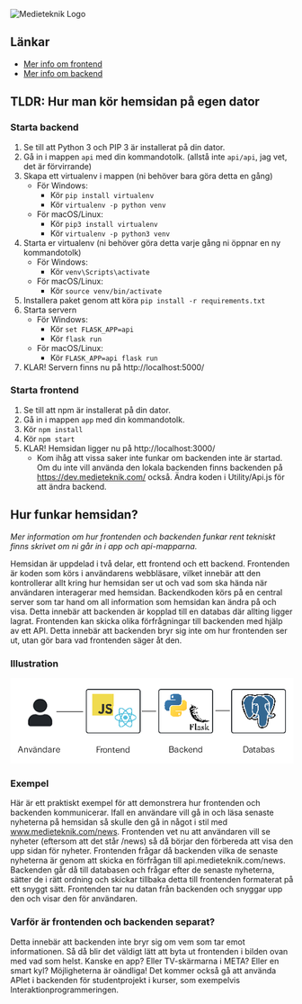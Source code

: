 ![Medieteknik Logo](docs/images/medieteknik-logo.png)

## Länkar
* [Mer info om frontend](app/README.md)
* [Mer info om backend](api/README.md)

## TLDR: Hur man kör hemsidan på egen dator
### Starta backend
1. Se till att Python 3 och PIP 3 är installerat på din dator.
2. Gå in i mappen `api` med din kommandotolk. (allstå inte `api/api`, jag vet, det är förvirrande)
3. Skapa ett virtualenv i mappen (ni behöver bara göra detta en gång)
    * För Windows:
        * Kör `pip install virtualenv`
        * Kör `virtualenv -p python venv`
    * För macOS/Linux:
        * Kör `pip3 install virtualenv`
        * Kör `virtualenv -p python3 venv`
4. Starta er virtualenv (ni behöver göra detta varje gång ni öppnar en ny kommandotolk)
    * För Windows:
        * Kör `venv\Scripts\activate`
    * För macOS/Linux:
        * Kör `source venv/bin/activate`
4. Installera paket genom att köra `pip install -r requirements.txt`
5. Starta servern
    * För Windows:
        * Kör `set FLASK_APP=api`
        * Kör `flask run`
    * För macOS/Linux:
        * Kör `FLASK_APP=api flask run`
6. KLAR! Servern finns nu på http://localhost:5000/


### Starta frontend
1. Se till att npm är installerat på din dator.
2. Gå in i mappen `app` med din kommandotolk.
3. Kör `npm install`
4. Kör `npm start`
5. KLAR! Hemsidan ligger nu på http://localhost:3000/
    * Kom ihåg att vissa saker inte funkar om backenden inte är startad. Om du inte vill använda den lokala backenden finns backenden på https://dev.medieteknik.com/ också. Ändra koden i Utility/Api.js för att ändra backend.

## Hur funkar hemsidan?
*Mer information om hur frontenden och backenden funkar rent tekniskt finns skrivet om ni går in i app och api-mapparna.*

Hemsidan är uppdelad i två delar, ett frontend och ett backend. Frontenden är koden som körs i användarens webbläsare, vilket innebär att den kontrollerar allt kring hur hemsidan ser ut och vad som ska hända när användaren interagerar med hemsidan. Backendkoden körs på en central server som tar hand om all information som hemsidan kan ändra på och visa. Detta innebär att backenden är kopplad till en databas där allting ligger lagrat. Frontenden kan skicka olika förfrågningar till backenden med hjälp av ett API. Detta innebär att backenden bryr sig inte om hur frontenden ser ut, utan gör bara vad frontenden säger åt den.

### Illustration
![Exempel på frontend och backend](/docs/images/frontendbackend.png)

### Exempel
Här är ett praktiskt exempel för att demonstrera hur frontenden och backenden kommunicerar. Ifall en användare vill gå in och läsa senaste nyheterna på hemsidan så skulle den gå in något i stil med www.medieteknik.com/news. Frontenden vet nu att användaren vill se nyheter (eftersom att det står /news) så då börjar den förbereda att visa den upp sidan för nyheter. Frontenden frågar då backenden vilka de senaste nyheterna är genom att skicka en förfrågan till api.medieteknik.com/news. Backenden går då till databasen och frågar efter de senaste nyheterna, sätter de i rätt ordning och skickar tillbaka detta till frontenden formaterat på ett snyggt sätt. Frontenden tar nu datan från backenden och snyggar upp den och visar den för användaren.

### Varför är frontenden och backenden separat?
Detta innebär att backenden inte bryr sig om vem som tar emot informationen. Så då blir det väldigt lätt att byta ut frontenden i bilden ovan med vad som helst. Kanske en app? Eller TV-skärmarna i META? Eller en smart kyl? Möjligheterna är oändliga! Det kommer också gå att använda APIet i backenden för studentprojekt i kurser, som exempelvis Interaktionprogrammeringen.
